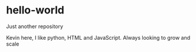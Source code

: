 # hello-world
Just another repository

Kevin here, I like python, HTML and JavaScript. Always looking to grow and scale
